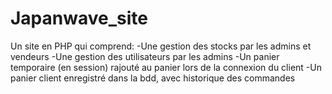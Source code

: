 # Japanwave_site
Un site en PHP qui comprend:
-Une gestion des stocks par les admins et vendeurs
-Une gestion des utilisateurs par les admins
-Un panier temporaire (en session) rajouté au panier lors de la connexion du client
-Un panier client enregistré dans la bdd, avec historique des commandes
